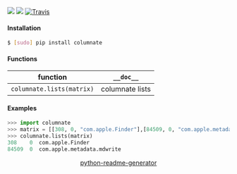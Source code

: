 <!--
https://pypi.org/project/readme-generator/
https://pypi.org/project/python-readme-generator/
-->

[![](https://img.shields.io/pypi/pyversions/columnate.svg?longCache=True)](https://pypi.org/project/columnate/)
[![](https://img.shields.io/pypi/v/columnate.svg?maxAge=3600)](https://pypi.org/project/columnate/)
[![Travis](https://api.travis-ci.org/looking-for-a-job/columnate.py.svg?branch=master)](https://travis-ci.org/looking-for-a-job/columnate.py/)

#### Installation
```bash
$ [sudo] pip install columnate
```

#### Functions
function|`__doc__`
-|-
`columnate.lists(matrix)` |columnate lists

#### Examples
```python
>>> import columnate
>>> matrix = [[308, 0, "com.apple.Finder"],[84509, 0, "com.apple.metadata.mdwrite"]]
>>> columnate.lists(matrix)
308    0  com.apple.Finder
84509  0  com.apple.metadata.mdwrite
```

<p align="center">
    <a href="https://pypi.org/project/python-readme-generator/">python-readme-generator</a>
</p>
